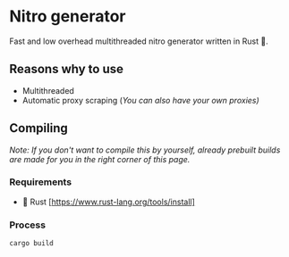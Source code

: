 # Nitro generator

Fast and low overhead multithreaded nitro generator written in Rust 🚀.

## Reasons why to use
- Multithreaded
- Automatic proxy scraping (_You can also have your own proxies)_

## Compiling

_Note: If you don't want to compile this by yourself, already prebuilt builds are made for you in the right corner of this page._

### Requirements
- 🦀 Rust [https://www.rust-lang.org/tools/install]

### Process
```bash
cargo build
```
